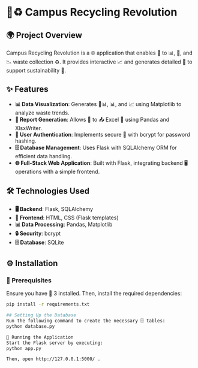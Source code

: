 # 🏫♻️ Campus Recycling Revolution

## 🌍 Project Overview
Campus Recycling Revolution is a 🌐 application that enables 👥 to 📊, 👀, and 📉 waste collection ♻️. It provides interactive 📈 and generates detailed 📄 to support sustainability 🌱.

## ✨ Features
- **📊 Data Visualization**: Generates 🥧📊, 📊, and 📈 using Matplotlib to analyze waste trends.
- **📄 Report Generation**: Allows 👥 to 📤 Excel 📄 using Pandas and XlsxWriter.
- **🔐 User Authentication**: Implements secure 🔑 with bcrypt for password hashing.
- **🗄️ Database Management**: Uses Flask with SQLAlchemy ORM for efficient data handling.
- **🌐 Full-Stack Web Application**: Built with Flask, integrating backend 🖥️ operations with a simple frontend.

## 🛠️ Technologies Used
- **🖥️ Backend**: Flask, SQLAlchemy
- **🎨 Frontend**: HTML, CSS (Flask templates)
- **📊 Data Processing**: Pandas, Matplotlib
- **🔒 Security**: bcrypt
- **🗄️ Database**: SQLite

## ⚙️ Installation
### 📌 Prerequisites
Ensure you have 🐍 3 installed. Then, install the required dependencies:

```bash
pip install -r requirements.txt

## Setting Up the Database
Run the following command to create the necessary 🗄️ tables:
python database.py

🚀 Running the Application
Start the Flask server by executing:
python app.py

Then, open http://127.0.0.1:5000/ .


